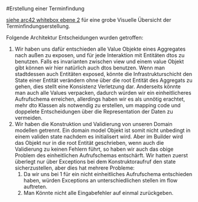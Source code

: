 #Erstellung einer Terminfindung

[siehe arc42 whitebox ebene 2](../arc42-template-DE.md) für eine grobe Visuelle Übersicht der Terminfindungserstellung.

Folgende Architektur Entscheidungen wurden getroffen:

1. Wir haben uns dafür entschieden alle Value Objekte eines Aggregates nach außen zu exposen,
und für jede Interaktion mit Entitäten dtos zu benutzen. Falls es invarianten zwischen view und einem value Objekt gibt
können wir hier natürlich auch dtos benutzen. 
Wenn man stadtdessen auch Entitäten exposed, könnte die Infrastrukturschicht den State einer Entität verändern ohne über die
root Entität des Aggregats zu gehen, dies stellt eine Konsistenz Verletzung dar. 
Anderseits könnte man auch alle Values verpacken, dadurch würden wir ein einheitlicheres Aufrufschema erreichen, allerdings 
haben wir es als unnötig erachtet, mehr dto Klassen als notwendig zu erstellen, um mapping code und doppelete Entscheidungen 
über die Representation der Daten zu vermeiden.
2. Wir haben die Konstruktion und Validierung von unseren Domain modellen getrennt. Ein domain model Objekt ist somit nicht unbedingt
in einem validen state nachdem es initialisert wird. Aber im Builder wird das Objekt nur in die root Entität geschrieben, wenn
auch die Validierung zu keinen Fehlern führt, so haben wir auch das obige Problem des einheitlichen Aufrufschemas entschärft. 
Wir hatten zuerst überlegt nur über Exceptions bei dem Konstruktoraufruf den state sicherzustellen, aber dies hat mehrere Probleme:
    1. Da wir uns bei 1 für ein nicht einheitliches Aufrufschema entschieden haben, würden Exceptions an unterschiedlichen
    stellen im flow auftreten.
    2. Man Könnte nicht alle Eingabefehler auf einmal zurückgeben.
